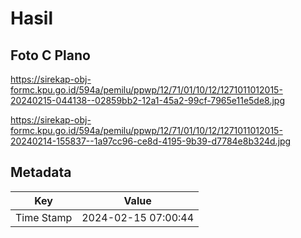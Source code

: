 # Hasil

## Foto C Plano

https://sirekap-obj-formc.kpu.go.id/594a/pemilu/ppwp/12/71/01/10/12/1271011012015-20240215-044138--02859bb2-12a1-45a2-99cf-7965e11e5de8.jpg

https://sirekap-obj-formc.kpu.go.id/594a/pemilu/ppwp/12/71/01/10/12/1271011012015-20240214-155837--1a97cc96-ce8d-4195-9b39-d7784e8b324d.jpg


## Metadata

| Key        | Value               |
| ---------- | ------------------- |
| Time Stamp | 2024-02-15 07:00:44 |




